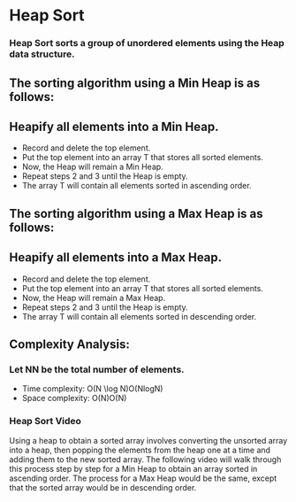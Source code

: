# Heap Sort

### Heap Sort sorts a group of unordered elements using the Heap data structure.

## The sorting algorithm using a Min Heap is as follows:

## Heapify all elements into a Min Heap.
* Record and delete the top element.
* Put the top element into an array T that stores all sorted elements. 
* Now, the Heap will remain a Min Heap.
* Repeat steps 2 and 3 until the Heap is empty.
*  The array T will contain all elements sorted in ascending order.
  
## The sorting algorithm using a Max Heap is as follows:

## Heapify all elements into a Max Heap.
* Record and delete the top element.
* Put the top element into an array T that stores all sorted elements. 
* Now, the Heap will remain a Max Heap.
* Repeat steps 2 and 3 until the Heap is empty.
*  The array T will contain all elements sorted in descending order.
  
## Complexity Analysis:

### Let NN be the total number of elements.

* Time complexity: O(N \log N)O(NlogN)
* Space complexity: O(N)O(N)

### Heap Sort Video
Using a heap to obtain a sorted array involves converting the unsorted array into a heap, then popping the elements from the heap one at a time and adding them to the new sorted array. The following video will walk through this process step by step for a Min Heap to obtain an array sorted in ascending order. The process for a Max Heap would be the same, except that the sorted array would be in descending order.

